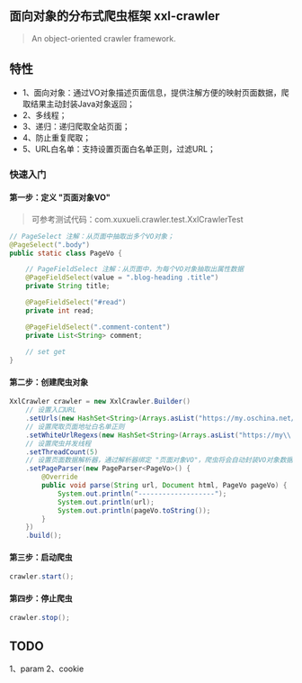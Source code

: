 ## 面向对象的分布式爬虫框架 xxl-crawler

>An object-oriented crawler framework.

## 特性
- 1、面向对象：通过VO对象描述页面信息，提供注解方便的映射页面数据，爬取结果主动封装Java对象返回；
- 2、多线程；
- 3、递归：递归爬取全站页面；
- 4、防止重复爬取；
- 5、URL白名单：支持设置页面白名单正则，过滤URL；



### 快速入门


#### 第一步：定义 "页面对象VO"
> 可参考测试代码：com.xuxueli.crawler.test.XxlCrawlerTest
```java
// PageSelect 注解：从页面中抽取出多个VO对象；
@PageSelect(".body")
public static class PageVo {

    // PageFieldSelect 注解：从页面中，为每个VO对象抽取出属性数据 
    @PageFieldSelect(value = ".blog-heading .title")
    private String title;

    @PageFieldSelect("#read")
    private int read;

    @PageFieldSelect(".comment-content")
    private List<String> comment;
    
    // set get
}
```

#### 第二步：创建爬虫对象
```java
XxlCrawler crawler = new XxlCrawler.Builder()
    // 设置入口URL
    .setUrls(new HashSet<String>(Arrays.asList("https://my.oschina.net/xuxueli/blog")))
    // 设置爬取页面地址白名单正则
    .setWhiteUrlRegexs(new HashSet<String>(Arrays.asList("https://my\\.oschina\\.net/xuxueli/blog/\\d+")))
    // 设置爬虫并发线程
    .setThreadCount(5)
    // 设置页面数据解析器，通过解析器绑定 "页面对象VO"，爬虫将会自动封装VO对象数据，方便操作
    .setPageParser(new PageParser<PageVo>() {
        @Override
        public void parse(String url, Document html, PageVo pageVo) {
            System.out.println("-------------------");
            System.out.println(url);
            System.out.println(pageVo.toString());
        }
    })
    .build();
```

#### 第三步：启动爬虫
```java
crawler.start();
```


#### 第四步：停止爬虫
```java
crawler.stop();
```

## TODO
1、param
2、cookie